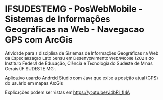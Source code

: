 # IFSUDESTEMG - PosWebMobile - Sistemas de Informações Geográficas na Web - Navegacao GPS com ArcGis

Atividade para a disciplina de Sistemas de Informações Geográficas na Web da Especialização Lato Sensu em Desenvolvimento Web/Mobile (2021) do Instituto Federal de Educação, Ciência e Tecnologia do Sudeste de Minas Gerais (IF SUDESTE MG).

Aplicativo usando Android Studio com Java que exibe a posição atual (GPS) do usuário em mapas ArcGis

Explicações podem ser vistas em https://youtu.be/vi4bRi_fI4A
